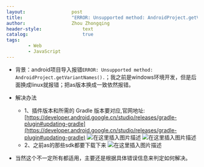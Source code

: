 ```yaml
---
layout:					post
title:					"ERROR: Unsupported method: AndroidProject.getVariantNames()"
author:					Zhou Zhongqing
header-style:				text
catalog:					true
tags:
		- Web
		- JavaScript
---
```

- 背景：android项目导入报错`ERROR: Unsupported method: AndroidProject.getVariantNames().`；我之前是windows环境开发，但是后面换成linux就报错；把as版本换成一致依然报错。
- 解决办法
	- 1、插件版本和所需的 Gradle 版本要对应,官网地址:[https://developer.android.google.cn/studio/releases/gradle-plugin#updating-gradle](https://developer.android.google.cn/studio/releases/gradle-plugin#updating-gradle)
 ![在这里插入图片描述](https://i-blog.csdnimg.cn/blog_migrate/6950088e8776f2688b72e7a3e344aefd.png)
 ![在这里插入图片描述](https://i-blog.csdnimg.cn/blog_migrate/3397b0c8af77604f43f9943dec81f1d9.png)
 	- 2、之前as的那些sdk都要下载下来
![在这里插入图片描述](https://i-blog.csdnimg.cn/blog_migrate/c92f755d0d0c2be97be33fdcb16846df.png)

- 当然这个不一定所有都适用，主要还是根据具体错误信息来判定如何解决。